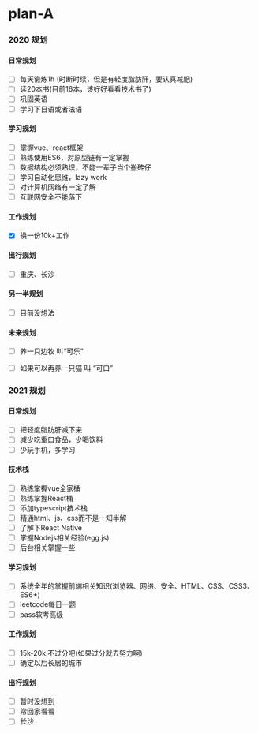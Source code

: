 # plan-A
### 2020 规划
#### 日常规划
- [ ] 每天锻炼1h (时断时续，但是有轻度脂肪肝，要认真减肥)
- [ ] 读20本书(目前16本，该好好看看技术书了)
- [ ] 巩固英语
- [ ] 学习下日语或者法语
#### 学习规划
- [ ] 掌握vue、react框架
- [ ] 熟练使用ES6，对原型链有一定掌握
- [ ] 数据结构必须熟识，不能一辈子当个搬砖仔
- [ ] 学习自动化思维，lazy work
- [ ] 对计算机网络有一定了解
- [ ] 互联网安全不能落下
#### 工作规划
- [x] 换一份10k+工作  
#### 出行规划
- [ ] 重庆、长沙
#### 另一半规划
- [ ] 目前没想法  
#### 未来规划
- [ ] 养一只边牧 叫“可乐”
- [ ] 如果可以再养一只猫 叫 “可口”


### 2021 规划
#### 日常规划
- [ ] 把轻度脂肪肝减下来
- [ ] 减少吃重口食品，少喝饮料
- [ ] 少玩手机，多学习
#### 技术栈
- [ ] 熟练掌握vue全家桶
- [ ] 熟练掌握React桶
- [ ] 添加typescript技术栈
- [ ] 精通html、js、css而不是一知半解
- [ ] 了解下React Native
- [ ] 掌握Nodejs相关经验(egg.js)
- [ ] 后台相关掌握一些
#### 学习规划
- [ ] 系统全年的掌握前端相关知识(浏览器、网络、安全、HTML、CSS、CSS3、ES6+)
- [ ] leetcode每日一题
- [ ] pass软考高级
#### 工作规划
- [ ] 15k-20k 不过分吧(如果过分就去努力啊)
- [ ] 确定以后长居的城市
#### 出行规划
- [ ] 暂时没想到
- [ ] 常回家看看
- [ ] 长沙